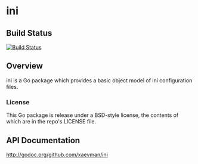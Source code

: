 # ini

## Build Status
[![Build Status](https://travis-ci.org/xaevman/ini.svg?branch=master)](https://travis-ci.org/xaevman/ini)

## Overview
ini is a Go package which provides a basic object model of ini configuration files.

### License
This Go package is release under a BSD-style license, the contents of which are in the repo's LICENSE file.

## API Documentation
http://godoc.org/github.com/xaevman/ini

